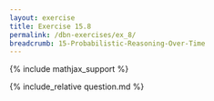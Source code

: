 ```yaml
---
layout: exercise
title: Exercise 15.8
permalink: /dbn-exercises/ex_8/
breadcrumb: 15-Probabilistic-Reasoning-Over-Time
---
```


{% include mathjax_support %}

<div><i class="arrow-up loader" data-chapter="dbn-exercises" data-exercise="ex_8" data-rating="0"></i></div>
{% include_relative question.md %}
